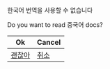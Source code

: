 한국어 번역을 사용할 수 없습니다

Do you want to read 중국어 docs?

| Ok                          | Cancel                     |
| --------------------------- | -------------------------- |
| [괜찮아](../中文/readme.md) | [취소](../../../Readme.md) |
